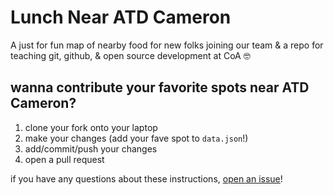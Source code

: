 # Lunch Near ATD Cameron

A just for fun map of nearby food for new folks joining our team & a repo for teaching git, github, & open source development at CoA 🤓

## wanna contribute your favorite spots near ATD Cameron?

1.  clone your fork onto your laptop
2.  make your changes (add your fave spot to `data.json`!)
3.  add/commit/push your changes
4.  open a pull request

if you have any questions about these instructions, [open an issue](https://github.com/cityofaustin/fun-near-faulk/issues/new)!
